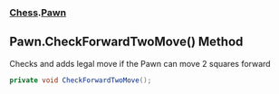 ### [Chess](Chess.md 'Chess').[Pawn](Chess.Pawn.md 'Chess.Pawn')

## Pawn.CheckForwardTwoMove() Method

Checks and adds legal move if the Pawn can move 2 squares forward

```csharp
private void CheckForwardTwoMove();
```